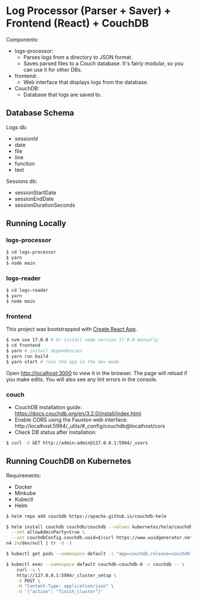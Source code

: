# Log Processor (Parser + Saver) + Frontend (React) + CouchDB

Components:
* logs-processor:
  * Parses logs from a directory to JSON format.
  * Saves parsed files to a Couch database. It's fairly modular, so you can use it for other DBs.
* frontend:
  * Web interface that displays logs from the database.
* CouchDB:
  * Database that logs are saved to.

## Database Schema

Logs db:
- sessionId
- date
- file
- line
- function
- text

Sessions db:
- sessionStartDate
- sessionEndDate
- sessionDurationSeconds

## Running Locally

### logs-processor
```sh
$ cd logs-processor
$ yarn
$ node main
```

### logs-reader

```sh
$ cd logs-reader
$ yarn
$ node main
```

### frontend

This project was bootstrapped with [Create React App](https://github.com/facebook/create-react-app).

```sh
$ nvm use 17.0.0 # Or install node version 17.0.0 manually
$ cd frontend
$ yarn # install dependencies
$ yarn run build
$ yarn start # runs the app in the dev mode
```

Open [http://localhost:3000](http://localhost:3000) to view it in the browser. The page will reload if you make edits. You will also see any lint errors in the console.

### couch

- CouchDB installation guide: https://docs.couchdb.org/en/3.2.0/install/index.html
- Enable CORS using the Fauxton web interface: http://localhost:5984/_utils/#_config/couchdb@localhost/cors
- Check DB status after installation:
```sh
$ curl -X GET http://admin:admin@127.0.0.1:5984/_users
```

## Running CouchDB on Kubernetes

Requirements:
* Docker
* Minkube
* Kubectl
* Helm

```sh
$ helm repo add couchdb https://apache.github.io/couchdb-helm

$ helm install couchdb couchdb/couchdb --values kubernetes/helm/couchdb-values.yaml \
  --set allowAdminParty=true \
  --set couchdbConfig.couchdb.uuid=$(curl https://www.uuidgenerator.net/api/versio
n4 2>/dev/null | tr -d -)

$ kubectl get pods --namespace default -l "app=couchdb,release=couchdb"

$ kubectl exec --namespace default couchdb-couchdb-0 -c couchdb -- \
    curl -s \
    http://127.0.0.1:5984/_cluster_setup \
    -X POST \
    -H "Content-Type: application/json" \
    -d '{"action": "finish_cluster"}'
```
